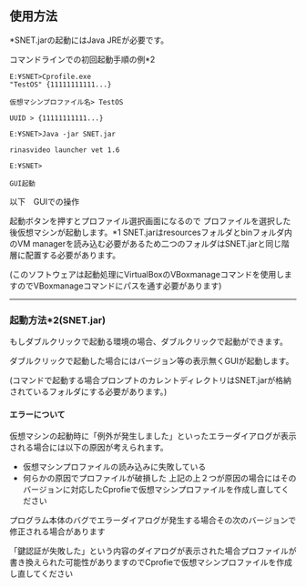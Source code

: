 
## 使用方法 

*SNET.jarの起動にはJava JREが必要です。

コマンドラインでの初回起動手順の例*2

```
E:¥SNET>Cprofile.exe
"TestOS" {11111111111...}

仮想マシンプロファイル名> TestOS

UUID > {11111111111...}

E:¥SNET>Java -jar SNET.jar

rinasvideo launcher vet 1.6

E:¥SNET>

GUI起動
```

以下　GUIでの操作

起動ボタンを押すとプロファイル選択画面になるので
プロファイルを選択した後仮想マシンが起動します。*1
SNET.jarはresourcesフォルダとbinフォルダ内のVM managerを読み込む必要があるため二つのフォルダはSNET.jarと同じ階層に配置する必要があります。

(このソフトウェアは起動処理にVirtualBoxのVBoxmanageコマンドを使用しますのでVBoxmanageコマンドにパスを通す必要があります)

------
### 起動方法*2(SNET.jar)

もしダブルクリックで起動る環境の場合、ダブルクリックで起動ができます。

ダブルクリックで起動した場合にはバージョン等の表示無くGUIが起動します。

(コマンドで起動する場合プロンプトのカレントディレクトリはSNET.jarが格納されているフォルダにする必要があります。)

#### エラーについて

仮想マシンの起動時に「例外が発生しました」といったエラーダイアログが表示される場合には以下の原因が考えられます。

- 仮想マシンプロファイルの読み込みに失敗している
- 何らかの原因でプロファイルが破損した
上記の上２つが原因の場合にはそのバージョンに対応したCprofieで仮想マシンプロファイルを作成し直してください

プログラム本体のバグでエラーダイアログが発生する場合その次のバージョンで
修正される場合があります

「鍵認証が失敗した」という内容のダイアログが表示された場合プロファイルが書き換えられた可能性がありますのでCprofieで仮想マシンプロファイルを作成し直してください




